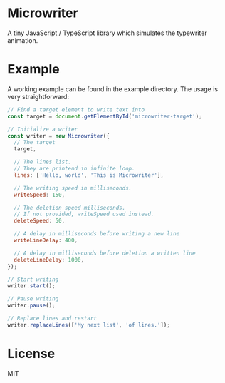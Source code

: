 # Microwriter

A tiny JavaScript / TypeScript library which simulates the typewriter animation.

# Example

A working example can be found in the example directory. The usage is very straightforward:

```javascript
// Find a target element to write text into
const target = document.getElementById('microwriter-target');

// Initialize a writer
const writer = new Microwriter({
  // The target
  target,

  // The lines list.
  // They are printend in infinite loop.
  lines: ['Hello, world', 'This is Microwriter'],

  // The writing speed in milliseconds.
  writeSpeed: 150,

  // The deletion speed milliseconds.
  // If not provided, writeSpeed used instead.
  deleteSpeed: 50,

  // A delay in milliseconds before writing a new line
  writeLineDelay: 400,

  // A delay in milliseconds before deletion a written line
  deleteLineDelay: 1000,
});

// Start writing
writer.start();

// Pause writing
writer.pause();

// Replace lines and restart
writer.replaceLines(['My next list', 'of lines.']);
```

# License

MIT
